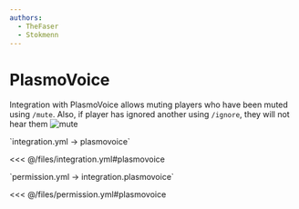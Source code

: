 ```yaml
---
authors:
  - TheFaser
  - Stokmenn
---
```


# PlasmoVoice

Integration with PlasmoVoice allows muting players who have been muted using `/mute`. Also, if player has ignored another using `/ignore`, they will not hear them
![mute](/mute.png)

[//]: # (integration.yml)
<!--@include: @/parts/words.md#setting-->
<!--@include: @/parts/words.md#path--> `integration.yml → plasmovoice`

<!--@include: @/parts/words.md#default-->
<<< @/files/integration.yml#plasmovoice

<!--@include: @/parts/enable.md-->

[//]: # (permission.yml)
<!--@include: @/parts/words.md#permission-->
<!--@include: @/parts/words.md#path--> `permission.yml → integration.plasmovoice`

<!--@include: @/parts/words.md#default-->
<<< @/files/permission.yml#plasmovoice

<!--@include: @/parts/permission/permissionTier3.md-->